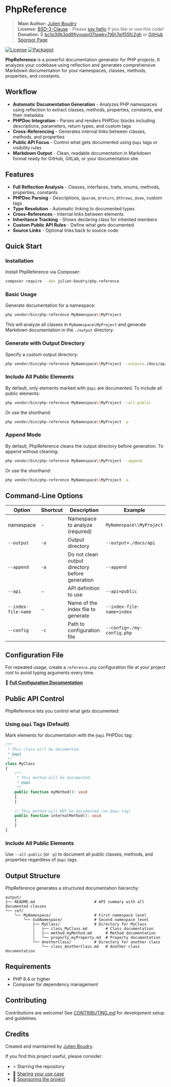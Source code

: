 
# PhpReference
> **Main Author:** [Julien Boudry](https://www.linkedin.com/in/julienboudry/)  
> **License:** [BSD-3-Clause](LICENSE) - Please [say hello](https://github.com/julien-boudry/PhpReference/discussions) if you like or use this code!  
> **Donation:** ₿ [bc1q3jllk3qd9fjvvuqy07tawkv7t6h7qjf55fc2gh](https://blockchair.com/bitcoin/address/bc1q3jllk3qd9fjvvuqy07tawkv7t6h7qjf55fc2gh) or [GitHub Sponsor Page](https://github.com/sponsors/julien-boudry)

[![License](https://img.shields.io/badge/License-BSD_3--Clause-blue.svg)](https://opensource.org/licenses/BSD-3-Clause)
[![Packagist](https://img.shields.io/packagist/v/julien-boudry/php-reference.svg)](https://packagist.org/packages/julien-boudry/php-reference)

**PhpReference** is a powerful documentation generator for PHP projects. It analyzes your codebase using reflection and generates comprehensive Markdown documentation for your namespaces, classes, methods, properties, and constants.

## Workflow

- **Automatic Documentation Generation** - Analyzes PHP namespaces using reflection to extract classes, methods, properties, constants, and their metadata
- **PHPDoc Integration** - Parses and renders PHPDoc blocks including descriptions, parameters, return types, and custom tags
- **Cross-Referencing** - Generates internal links between classes, methods, and properties
- **Public API Focus** - Control what gets documented using `@api` tags or visibility rules
- **Markdown Output** - Clean, readable documentation in Markdown format ready for GitHub, GitLab, or your documentation site

## Features

- **Full Reflection Analysis** - Classes, interfaces, traits, enums, methods, properties, constants
- **PHPDoc Parsing** - Descriptions, `@param`, `@return`, `@throws`, `@see`, custom tags
- **Type Resolution** - Automatic linking to documented types
- **Cross-References** - Internal links between elements
- **Inheritance Tracking** - Shows declaring class for inherited members
- **Custom Public API Rules** - Define what gets documented
- **Source Links** - Optional links back to source code

## Quick Start

### Installation

Install PhpReference via Composer:

```bash
composer require --dev julien-boudry/php-reference
```

### Basic Usage

Generate documentation for a namespace:

```bash
php vendor/bin/php-reference MyNamespace\\MyProject
```

This will analyze all classes in `MyNamespace\MyProject` and generate Markdown documentation in the `./output` directory.

### Generate with Output Directory

Specify a custom output directory:

```bash
php vendor/bin/php-reference MyNamespace\\MyProject --output=./docs/api
```

### Include All Public Elements

By default, only elements marked with `@api` are documented. To include all public elements:

```bash
php vendor/bin/php-reference MyNamespace\\MyProject --all-public
```

Or use the shorthand:

```bash
php vendor/bin/php-reference MyNamespace\\MyProject -p
```

### Append Mode

By default, PhpReference cleans the output directory before generation. To append without cleaning:

```bash
php vendor/bin/php-reference MyNamespace\\MyProject --append
```

Or use the shorthand:

```bash
php vendor/bin/php-reference MyNamespace\\MyProject -a
```

## Command-Line Options

| Option | Shortcut | Description | Example |
|--------|----------|-------------|---------|
| namespace | - | Namespace to analyze (required) | `MyNamespace\\MyProject` |
| `--output` | `-o` | Output directory | `--output=./docs/api` |
| `--append` | `-a` | Do not clean output directory before generation | `--append` |
| `--api` | - | API definition to use | `--api=public` |
| `--index-file-name` | - | Name of the index file to generate | `--index-file-name=index` |
| `--config` | `-c` | Path to configuration file | `--config=./my-config.php` |

## Configuration File

For repeated usage, create a `reference.php` configuration file at your project root to avoid typing arguments every time.

📖 **[Full Configuration Documentation](docs/CONFIGURATION_FILE.md)**

## Public API Control

PhpReference lets you control what gets documented:

### Using `@api` Tags (Default)

Mark elements for documentation with the `@api` PHPDoc tag:

```php
/**
 * This class will be documented.
 * @api
 */
class MyClass
{
    /**
     * This method will be documented.
     * @api
     */
    public function myMethod(): void
    {
    }
    
    // This method will NOT be documented (no @api tag)
    public function internalMethod(): void
    {
    }
}
```

### Include All Public Elements

Use `--all-public` (or `-p`) to document all public classes, methods, and properties regardless of `@api` tags.

## Output Structure

PhpReference generates a structured documentation hierarchy:

```
output/
├── README.md                          # API summary with all documented classes
└── ref/
    └── MyNamespace/                   # First namespace level
        └── SubNamespace/              # Second namespace level
            ├── MyClass/               # Directory for MyClass
            │   ├── class_MyClass.md        # Class documentation
            │   ├── method_myMethod.md      # Method documentation
            │   └── property_myProperty.md  # Property documentation
            └── AnotherClass/          # Directory for another class
                └── class_AnotherClass.md   # Another class documentation
```

## Requirements

- PHP 8.4 or higher
- Composer for dependency management

## Contributing

Contributions are welcome! See [CONTRIBUTING.md](CONTRIBUTING.md) for development setup and guidelines.

## Credits

Created and maintained by [Julien Boudry](https://www.linkedin.com/in/julienboudry/).

If you find this project useful, please consider:
- ⭐ Starring the repository
- 💬 [Sharing your use case](https://github.com/julien-boudry/PhpReference/discussions)
- 💝 [Sponsoring the project](https://github.com/sponsors/julien-boudry)
